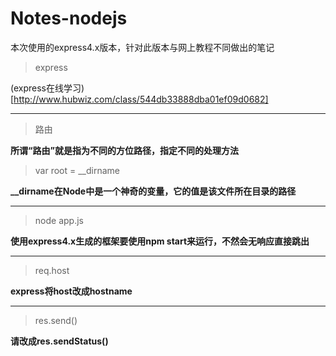 # Notes-nodejs

本次使用的express4.x版本，针对此版本与网上教程不同做出的笔记

> express

(express在线学习)[http://www.hubwiz.com/class/544db33888dba01ef09d0682]

***

> 路由

**所谓“路由”就是指为不同的方位路径，指定不同的处理方法**

> var root = __dirname

**__dirname在Node中是一个神奇的变量，它的值是该文件所在目录的路径**

***

> node app.js

**使用express4.x生成的框架要使用npm start来运行，不然会无响应直接跳出**

***

> req.host

**express将host改成hostname**

***

> res.send()

**请改成res.sendStatus()**
